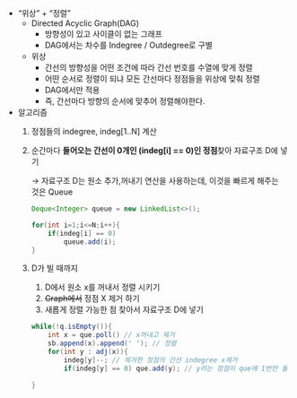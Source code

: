 - “위상” + “정렬”
    - Directed Acyclic Graph(DAG)
        - 방향성이 있고 사이클이 없는 그래프
        - DAG에서는 차수를 Indegree / Outdegree로 구별
    - 위상
        - 간선의 방향성을 어떤 조건에 따라 간선 번호를 수열에 맞게 정렬
        - 어떤 순서로 정렬이 되냐 모든 간선마다 정점들을 위상에 맞춰 정렬
        - DAG에서만 적용
        - 즉, 간선마다 방향의 순서에 맞추어 정렬해야한다.
- 알고리즘
    1. 정점들의 indegree, indeg[1..N] 계산
    2. 순간마다 **들어오는 간선이 0개인 (indeg[i] == 0)인 정점**찾아 자료구조 D에 넣기

       → 자료구조 D는 원소 추가,꺼내기 연산을 사용하는데, 이것을 빠르게 해주는 것은 Queue

        ```java
        Deque<Integer> queue = new LinkedList<>();
        
        for(int i=1;i<=N;i++){
        	if(indeg[i] == 0)
        		queue.add(i);
       }
        

    3. D가 빌 때까지
        1. D에서 원소 x를 꺼내서 정렬 시키기
        2. ~~Graph에서~~ 정점 X 제거 하기
        3. 새롭게 정렬 가능한 점 찾아서 자료구조 D에 넣기

        ```java
        while(!q.isEmpty()){
        	int x = que.poll() // x꺼내고 제거 
        	sb.append(x).append(' '); // 정렬 
        	for(int y : adj(x)){
        		indeg[y]--; // 제거한 정점의 간선 indegree x제거
        		if(indeg[y] == 0) que.add(y); // y라는 정점이 que에 1번만 들어감을 보장해야함
        																	// 위의 indeg[y]--가 있음으로 1번을 보장할 수 있음
        }
       